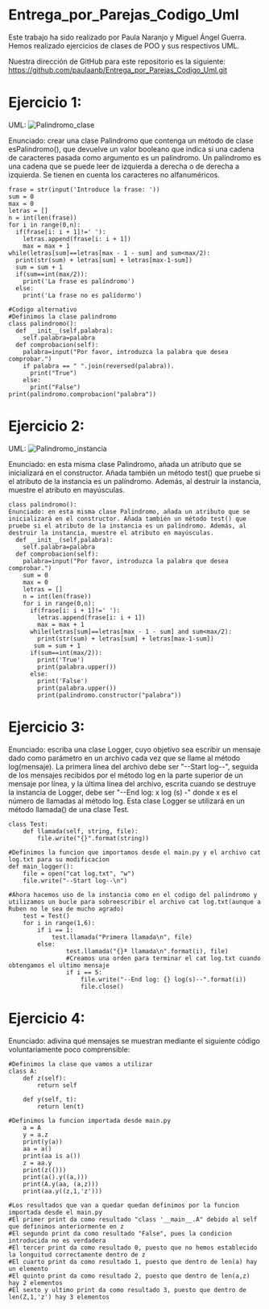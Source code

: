 # Entrega_por_Parejas_Codigo_Uml

Este trabajo ha sido realizado por Paula Naranjo y Miguel Ángel Guerra. Hemos realizado ejercicios de clases de POO y sus respectivos UML.

Nuestra dirección de GitHub para este repositorio es la siguiente: https://github.com/paulaanb/Entrega_por_Parejas_Codigo_Uml.git

# Ejercicio 1: 
 UML: ![Palindromo_clase](https://user-images.githubusercontent.com/100090620/159370293-4e6db728-e536-4c51-b2c7-bc62aaf1ca92.png)

Enunciado: crear una clase Palindromo que contenga un método de clase esPalindromo(), que devuelve un valor booleano que indica si una cadena de caracteres pasada como argumento es un palíndromo. Un palíndromo es una cadena que se puede leer de izquierda a derecha o de derecha a izquierda. Se tienen en cuenta los caracteres no alfanuméricos.

```
frase = str(input('Introduce la frase: '))
sum = 0
max = 0
letras = []
n = int(len(frase))
for i in range(0,n):
  if(frase[i: i + 1]!=' '):
    letras.append(frase[i: i + 1])
    max = max + 1
while(letras[sum]==letras[max - 1 - sum] and sum<max/2):
  print(str(sum) + letras[sum] + letras[max-1-sum])
  sum = sum + 1
  if(sum==int(max/2)):
    print('La frase es palíndromo')
  else:
    print('La frase no es palídormo')
```
```
#Codigo alternativo
#Definimos la clase palindromo
class palindromo():
  def __init__(self,palabra):
    self.palabra=palabra
  def comprobacion(self):
    palabra=input("Por favor, introduzca la palabra que desea comprobar.")
    if palabra == " ".join(reversed(palabra)).
      print("True")
    else:
      print("False")
print(palindromo.comprobacion("palabra"))
```
# Ejercicio 2: 
UML: ![Palindromo_instancia](https://user-images.githubusercontent.com/100090620/159371948-a0e1a2b4-4131-4c25-a950-e03938d9810a.png)

Enunciado: en esta misma clase Palindromo, añada un atributo que se inicializará en el constructor. Añada también un método test() que pruebe si el atributo de la instancia es un palíndromo. Además, al destruir la instancia, muestre el atributo en mayúsculas.

```
class palindromo():
Enunciado: en esta misma clase Palindromo, añada un atributo que se inicializará en el constructor. Añada también un método test() que pruebe si el atributo de la instancia es un palíndromo. Además, al destruir la instancia, muestre el atributo en mayúsculas.
  def __init__(self,palabra):
    self.palabra=palabra
  def comprobacion(self):
    palabra=input("Por favor, introduzca la palabra que desea comprobar.")
    sum = 0
    max = 0
    letras = []
    n = int(len(frase))
    for i in range(0,n):
      if(frase[i: i + 1]!=' '):
        letras.append(frase[i: i + 1])
        max = max + 1
      while(letras[sum]==letras[max - 1 - sum] and sum<max/2):
        print(str(sum) + letras[sum] + letras[max-1-sum])
       sum = sum + 1
      if(sum==int(max/2)):
        print('True')
        print(palabra.upper())
      else:
        print('False')
        print(palabra.upper())
        print(palindromo.constructor("palabra"))
```


# Ejercicio 3: 
Enunciado: escriba una clase Logger, cuyo objetivo sea escribir un mensaje dado como parámetro en un archivo cada vez que se llame al método log(mensaje). La primera línea del archivo debe ser "--Start log--", seguida de los mensajes recibidos por el método log en la parte superior de un mensaje por línea, y la última línea del archivo, escrita cuando se destruye la instancia de Logger, debe ser "--End log: x log (s) -" donde x es el número de llamadas al método log. Esta clase Logger se utilizará en un método llamada() de una clase Test.

```#Empezamos a definir las clases
class Test:
    def llamada(self, string, file):
        file.write("{}".format(string))

#Definimos la funcion que importamos desde el main.py y el archivo cat log.txt para su modificacion
def main_logger():
    file = open("cat log.txt", "w")
    file.write("--Start log--\n")

#Ahora hacemos uso de la instancia como en el codigo del palindromo y utilizamos un bucle para sobreescribir el archivo cat log.txt(aunque a Ruben no le sea de mucho agrado)
    test = Test()
    for i in range(1,6): 
        if i == 1: 
            test.llamada("Primera llamada\n", file) 
        else:
                test.llamada("{}ª llamada\n".format(i), file) 
                #Creamos una orden para terminar el cat log.txt cuando obtengamos el ultimo mensaje
                if i == 5:
                    file.write("--End log: {} log(s)--".format(i))
                    file.close()
```


# Ejercicio 4: 
Enunciado: adivina qué mensajes se muestran mediante el siguiente código voluntariamente poco comprensible:

```
#Definimos la clase que vamos a utilizar
class A: 
    def z(self): 
        return self
 
    def y(self, t): 
        return len(t) 

#Definimos la funcion importada desde main.py
    a = A 
    y = a.z
    print(y(a))
    aa = a()
    print(aa is a())
    z = aa.y
    print(z(()))
    print(a().y((a,))) 
    print(A.y(aa, (a,z)))
    print(aa.y((z,1,'z')))

#Los resultados que van a quedar quedan definimos por la funcion importada desde el main.py
#El primer print da como resultado "class '__main__.A" debido al self que definimos anteriormente en z
#El segundo print da como resultado "False", pues la condicion introducida no es verdadera
#El tercer print da como resultado 0, puesto que no hemos establecido la longuitud correctamente dentro de z
#El cuarto print da como resultado 1, puesto que dentro de len(a) hay un elemento
#El quinto print da como resultado 2, puesto que dentro de len(a,z) hay 2 elementos
#El sexto y ultimo print da como resultado 3, puesto que dentro de len(Z,1,'z') hay 3 elementos
